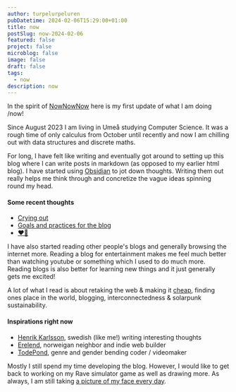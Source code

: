 ```yaml
---
author: turpelurpeluren
pubDatetime: 2024-02-06T15:29:00+01:00
title: now
postSlug: now-2024-02-06
featured: false
project: false
microblog: false
image: false
draft: false
tags:
  - now
description: now
---
```


In the spirit of [NowNowNow](https://nownownow.com/) here is my first update of what I am doing /now!

Since August 2023 I am living in Umeå studying Computer Science. It was a rough time of only calculus from October until recently and now I am chilling out with data structures and discrete maths.

For long, I have felt like writing and eventually got around to setting up this blog where I can write posts in markdown (as opposed to my earlier html blog). I have started using [Obsidian](https://obsidian.md/) to jot down thoughts. Writing them out really helps me think through and concretize the vague ideas spinning round my head.
#### Some recent thoughts

- [Crying out](posts/crying-out)
- [Goals and practices for the blog](posts/blog-goals-and-practices)
- [❤️👾](posts/ili)

I have also started reading other people's blogs and generally browsing the internet more. Reading a blog for entertainment makes me feel much better than watching youtube or something which I used to do much more. Reading blogs is also better for learning new things and it just generally gets me excited! 

A lot of what I read is about retaking the web & making it [cheap](https://potato.cheap/), finding ones place in the world, blogging, interconnectedness & solarpunk sustainability. 
#### Inspirations right now

- [Henrik Karlsson](https://www.henrikkarlsson.xyz/p/first-we-shape-our-social-graph-then), swedish (like me!) writing interesting thoughts
- [Erelend](https://blog.erlend.sh/reclaiming-my-digital-identity), norweigan neighbor and indie web builder
- [TodePond](https://www.todepond.com/wikiblogarden/my-wikiblogarden/), genre and gender bending coder / videomaker

Mostly I still spend my time developing the blog. However, I would like to get back to working on my Rave simulator game as well as drawing more. As always, I am still taking [a picture of my face every day](./potd-webplayer).

